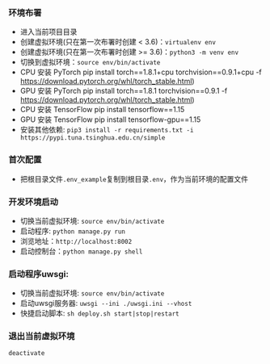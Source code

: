 

### 环境布署
- 进入当前项目目录  
- 创建虚拟环境(只在第一次布署时创建 < 3.6)：```virtualenv env```  
- 创建虚拟环境(只在第一次布署时创建 >= 3.6)：```python3 -m venv env``` 
- 切换到虚拟环境：```source env/bin/activate```  
- CPU 安装 PyTorch pip install torch==1.8.1+cpu torchvision==0.9.1+cpu -f https://download.pytorch.org/whl/torch_stable.html)
- GPU 安装 PyTorch pip install torch==1.8.1 torchvision==0.9.1 -f https://download.pytorch.org/whl/torch_stable.html)
- CPU 安装 TensorFlow pip install tensorflow==1.15
- GPU 安装 TensorFlow pip install tensorflow-gpu==1.15
- 安装其他依赖: ```pip3 install -r requirements.txt -i https://pypi.tuna.tsinghua.edu.cn/simple```   

### 首次配置
- 把根目录文件```.env_example```复制到根目录```.env```，作为当前环境的配置文件  

### 开发环境启动
- 切换当前虚拟环境: ```source env/bin/activate``` 
- 启动程序: ``` python manage.py run ```  
- 浏览地址：``` http://localhost:8002 ```  
- 启动控制台：``` python manage.py shell ```  

### 启动程序uwsgi:
- 切换当前虚拟环境: ```source env/bin/activate```  
- 启动uwsgi服务器: ```uwsgi --ini ./uwsgi.ini --vhost```  
- 快捷启动脚本: ```sh deploy.sh start|stop|restart```  

### 退出当前虚拟环境
```
deactivate
``` 

